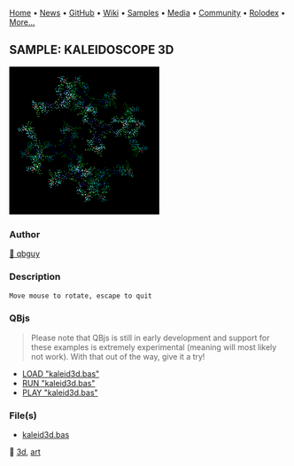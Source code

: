 [Home](https://qb64.com) • [News](../../news.md) • [GitHub](../../github.md) • [Wiki](../../wiki.md) • [Samples](../../samples.md) • [Media](../../media.md) • [Community](../../community.md) • [Rolodex](../../rolodex.md) • [More...](../../more.md)

## SAMPLE: KALEIDOSCOPE 3D

![screenshot.png](img/screenshot.png)

### Author

[🐝 qbguy](../qbguy.md) 

### Description

```text
Move mouse to rotate, escape to quit
```

### QBjs

> Please note that QBjs is still in early development and support for these examples is extremely experimental (meaning will most likely not work). With that out of the way, give it a try!

* [LOAD "kaleid3d.bas"](https://v6p9d9t4.ssl.hwcdn.net/html/5963335/index.html?src=https://qb64.com/samples/kaleidoscope-3d/src/kaleid3d.bas)
* [RUN "kaleid3d.bas"](https://v6p9d9t4.ssl.hwcdn.net/html/5963335/index.html?mode=auto&src=https://qb64.com/samples/kaleidoscope-3d/src/kaleid3d.bas)
* [PLAY "kaleid3d.bas"](https://v6p9d9t4.ssl.hwcdn.net/html/5963335/index.html?mode=play&src=https://qb64.com/samples/kaleidoscope-3d/src/kaleid3d.bas)

### File(s)

* [kaleid3d.bas](src/kaleid3d.bas)

🔗 [3d](../3d.md), [art](../art.md)
